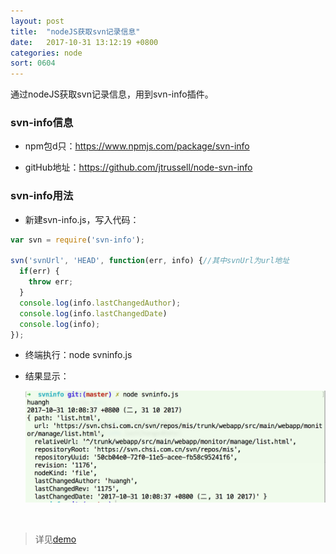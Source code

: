 ```yaml
---
layout: post
title:  "nodeJS获取svn记录信息"
date:   2017-10-31 13:12:19 +0800
categories: node
sort: 0604
---
```


通过nodeJS获取svn记录信息，用到svn-info插件。

### svn-info信息

- npm包d只：https://www.npmjs.com/package/svn-info


- gitHub地址：https://github.com/jtrussell/node-svn-info

### svn-info用法

- 新建svn-info.js，写入代码：

```js
var svn = require('svn-info');

svn('svnUrl', 'HEAD', function(err, info) {//其中svnUrl为url地址
  if(err) {
    throw err;
  }
  console.log(info.lastChangedAuthor);
  console.log(info.lastChangedDate)
  console.log(info);
});

```

- 终端执行：node svninfo.js

- 结果显示：

  ![效果图](/assets/node/0401.png)

  ​



> 详见[demo](/widget/nodejs/svninfo/svninfo.js)

